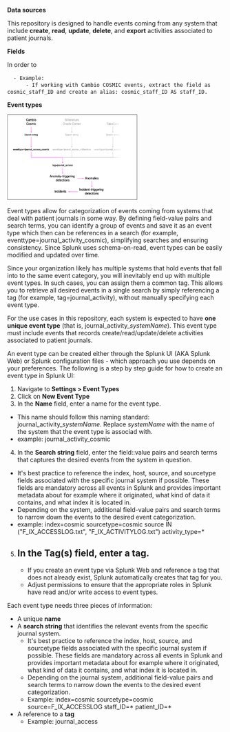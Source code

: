 **Data sources**

This repository is designed to handle events coming from any system that include **create**, **read**, **update**, **delete**, and **export** activities associated to patient journals.


**Fields**

In order to 

      - Example:
          - If working with Cambio COSMIC events, extract the field as cosmic_staff_ID and create an alias: cosmic_staff_ID AS staff_ID.

**Event types**

<img src="images/eventtypes_v1.6.png" alt="eventtypes" style="width:60%;"/>

Event types allow for categorization of events coming from systems that deal with patient journals in some way. By defining field-value pairs and search terms, you can identify a group of events and save it as an event type which then can be references in a search (for example, eventtype=journal_activity_cosmic), simplifying searches and ensuring consistency. Since Splunk uses schema-on-read, event types can be easily modified and updated over time.

Since your organization likely has multiple systems that hold events that fall into to the same event category, you will inevitably end up with multiple event types. In such cases, you can assign them a common tag. This allows you to retrieve all desired events in a single search by simply referencing a tag (for example, tag=journal_activity), without manually specifying each event type.

For the use cases in this repository, each system is expected to have **one unique event type** (that is, journal_activity_$systemName$). This event type must include events that records create/read/update/delete activities associated to patient journals. 

An event type can be created either through the Splunk UI (AKA Splunk Web) or Splunk configuration files - which approach you use depends on your preferences. The following is a step by step guide for how to create an event type in Splunk UI:
1. Navigate to **Settings > Event Types**
2. Click on **New Event Type**
3. In the **Name** field, enter a name for the event type.
  - This name should follow this naming standard: journal_activity_$systemName$. Replace $systemName$ with the name of the system that the event type is associad with.
  - example: journal_activity_cosmic
4. In the **Search string** field, enter the field::value pairs and search terms that captures the desired events from the system in question.
  - It's best practice to reference the index, host, source, and sourcetype fields associated with the specific journal system if possible. These fields are mandatory across all events in Splunk and provides important metadata about for example where it originated, what kind of data it contains, and what index it is located in.
  - Depending on the system, additional field-value pairs and search terms to narrow down the events to the desired event categorization.
  - example: index=cosmic sourcetype=cosmic source IN ("F_IX_ACCESSLOG.txt", "F_IX_ACTIVITYLOG.txt") activity_type=*

5. In the Tag(s) field, enter a tag.
    -
    - If you create an event type via Splunk Web and reference a tag that does not already exist, Splunk automatically creates that tag for you.
    - Adjust permissions to ensure that the appropriate roles in Splunk have read and/or write access to event types.
        
Each event type needs three pieces of information:
- A unique **name**
- A **search string** that identifies the relevant events from the specific journal system.
  - It's best practice to reference the index, host, source, and sourcetype fields associated with the specific journal system if possible. These fields are mandatory across all events in Splunk and provides important metadata about for example where it originated, what kind of data it contains, and what index it is located in.
  - Depending on the journal system, additional field-value pairs and search terms to narrow down the events to the desired event categorization.
  - Example: index=cosmic sourcetype=cosmic source=F_IX_ACCESSLOG staff_ID=* patient_ID=* 
- A reference to a **tag**
  - Example: journal_access


